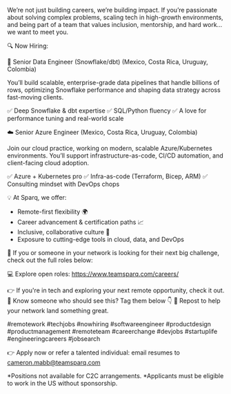 We’re not just building careers, we’re building impact. If you’re passionate about solving complex problems, scaling tech in high-growth environments, and being part of a team that values inclusion, mentorship, and hard work… we want to meet you.

🔍 Now Hiring:

🧠 Senior Data Engineer (Snowflake/dbt) (Mexico, Costa Rica, Uruguay, Colombia) 

You’ll build scalable, enterprise-grade data pipelines that handle billions of rows, optimizing Snowflake performance and shaping data strategy across fast-moving clients.

 ✅ Deep Snowflake & dbt expertise
 ✅ SQL/Python fluency
 ✅ A love for performance tuning and real-world scale

☁️ Senior Azure Engineer (Mexico, Costa Rica, Uruguay, Colombia)

 Join our cloud practice, working on modern, scalable Azure/Kubernetes environments. You’ll support infrastructure-as-code, CI/CD automation, and client-facing cloud adoption.

 ✅ Azure + Kubernetes pro
 ✅ Infra-as-code (Terraform, Bicep, ARM)
 ✅ Consulting mindset with DevOps chops

💡 At Sparq, we offer:

- Remote-first flexibility 🌍
- Career advancement & certification paths 📈
- Inclusive, collaborative culture 🤝
- Exposure to cutting-edge tools in cloud, data, and DevOps

📩 If you or someone in your network is looking for their next big challenge, check out the full roles below:

💻 Explore open roles: https://www.teamsparq.com/careers/

👉 If you're in tech and exploring your next remote opportunity, check it out.
💬 Know someone who should see this? Tag them below 👇
🔁 Repost to help your network land something great.

#remotework #techjobs #nowhiring #softwareengineer #productdesign #productmanagement #remoteteam #careerchange #devjobs #startuplife #engineeringcareers #jobsearch

👉 Apply now or refer a talented individual: email resumes to cameron.mabb@teamsparq.com

*Positions not available for C2C arrangements.
*Applicants must be eligible to work in the US without sponsorship.
